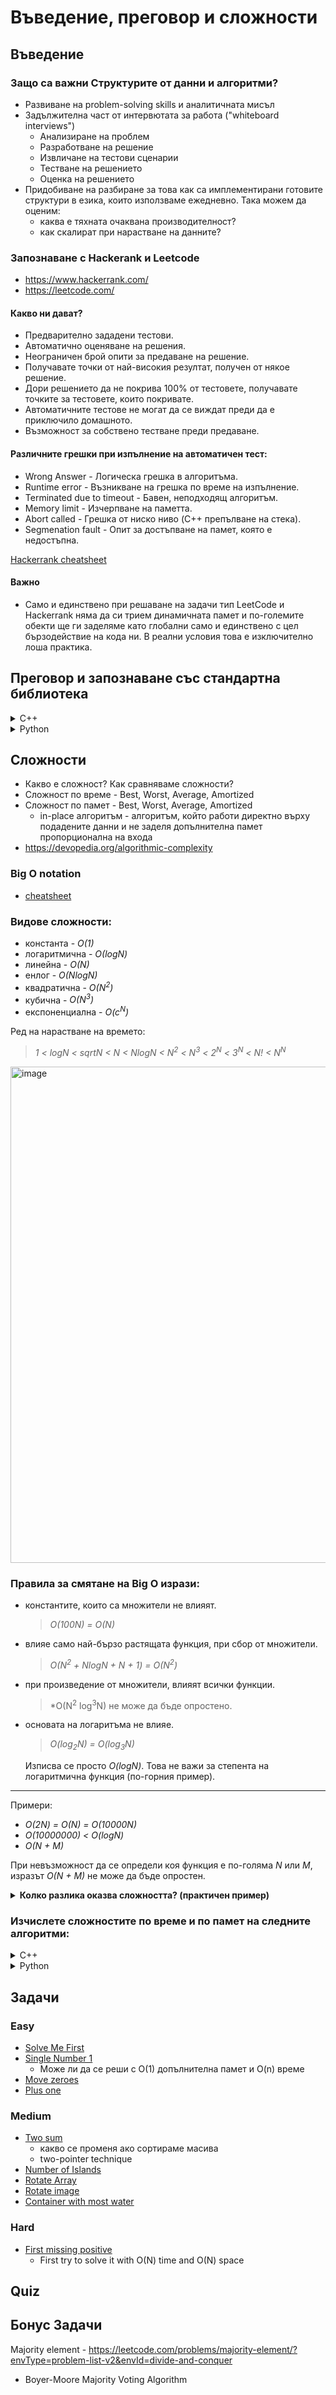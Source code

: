 # Въведение, преговор и сложности

## Въведение

### Защо са важни Структурите от данни и алгоритми?

- Развиване на problem-solving skills и аналитичната мисъл
- Задължителна част от интервютата за работа ("whiteboard interviews")
  - Анализиране на проблем
  - Разработване на решение
  - Извличане на тестови сценарии
  - Тестване на решението
  - Оценка на решението
- Придобиване на разбиране за това как са имплементирани готовите структури в езика, които използваме ежедневно. Така можем да оценим:
  - каква е тяхната очаквана производителност?
  - как скалират при нарастване на данните?

### Запознаване с Hackerank и Leetcode
- https://www.hackerrank.com/
- https://leetcode.com/

#### Какво ни дават?
- Предварително зададени тестови.
- Автоматично оценяване на решения.
- Неограничен брой опити за предаване на решение.
- Получавате точки от най-високия резултат, получен от някое решение.
- Дори решението да не покрива 100% от тестовете, получавате точките за тестовете, които покривате.
- Автоматичните тестове не могат да се виждат преди да е приключило домашното.
- Възможност за собствено тестване преди предаване.

#### Различните грешки при изпълнение на автоматичен тест:
- Wrong Answer - Логическа грешка в алгоритъма.
- Runtime error - Възникване на грешка по време на изпълнение.
- Terminated due to timeout - Бавен, неподходящ алгоритъм.
- Memory limit - Изчерпване на паметта.
- Abort called - Грешка от ниско ниво (C++ препълване на стека).
- Segmenation fault - Опит за достъпване на памет, която е недостъпна.

[Hackerrank cheatsheet](./HackerrankHacks)

#### Важно
- Само и единствено при решаване на задачи тип LeetCode и Hackerrank няма да си трием динамичната памет и по-големите обекти ще ги заделяме като глобални само и единствено с цел бързодействие на кода ни. В реални условия това е изключително лоша практика.

## Преговор и запознаване със стандартна библиотека
<details>
  <summary>C++</summary>

### Поинтъри и референции
- Поинтър
	- съдържа адреса на една променлива
	- Има нулева стойност
 	- Може да променя стойността си
- Референция
	- "псевдоним"
	- веднъж инициализирана, не може да се промени да е реферция към друго
 

### Типове данни

| Data Type   | Size    | Size (bits) | Signed Value Range                                       | Unsigned Value Range            |
| ----------- | ------- | ----------- | -------------------------------------------------------- | ------------------------------- |
| `char`      | 1 byte  | 8 bits      | -128 to 127                                              | 0 to 255                        |
| `bool`      | 1 byte  | 8 bits      | `true` (1) or `false` (0)                                | N/A                             |
| `short`     | 2 bytes | 16 bits     | -32,768 to 32,767                                        | 0 to 65,535                     |
| `int`       | 4 bytes | 32 bits     | -2,147,483,648 to 2,147,483,647                          | 0 to 4,294,967,295              |
| `long`      | 4 bytes | 32 bits     | -2,147,483,648 to 2,147,483,647                          | 0 to 4,294,967,295              |
| `long long` | 8 bytes | 64 bits     | -9,223,372,036,854,775,808 to 9,223,372,036,854,775,807  | 0 to 18,446,744,073,709,551,615 |
| `float`     | 4 bytes | 32 bits     | Approximately ±3.4E−38 to ±3.4E+38 (7 decimal places)    | N/A                             |
| `double`    | 8 bytes | 64 bits     | Approximately ±1.7E−308 to ±1.7E+308 (15 decimal places) | N/A                             |

Формулите са: от -2<sup>n-1</sup> до 2<sup>n-1</sup> - 1 за *signed* типовете, и от 0 до 2<sup>n</sup> - 1 за *unsigned* типовете, където n е броят битове.

### Масиви и матрици
- A[] vs A*[]
- A[][] vs A**

### Рекурсия (pros and cons)
- [Рекурсия](https://www.informatika.bg/lectures/recursion)

### Базово запознаване със структури от stl
- std::string
  - Бонус: Как е оптимизиран std::string за малки низове? (small string optimization)
- std::vector
  - Бонус: Каква е имплементацията на темплейтна специализация на vector<bool>? (bitset)
  - Бонус: Защо ако ползвам std::vector с дефиниран от мен клас, който няма default constructor, това не пречи на std::vector
- std::pair
- iterators
- range-based for loop (also known as for-each)
- auto keyword
- std::swap, std::min, std::max, std::reverse ...

</details>
<details>
  <summary>Python</summary>
  TODO
</details>
    
## Сложности
- Какво е сложност? Как сравняваме сложности?
- Сложност по време - Best, Worst, Average, Amortized 
- Сложност по памет - Best, Worst, Average, Amortized 
  - in-place алгоритъм - алгоритъм, който работи директно върху подадените данни и не заделя допълнителна памет пропорционална на входа
- https://devopedia.org/algorithmic-complexity

### Big O notation
- [cheatsheet](https://www.bigocheatsheet.com/)

### Видове сложности:

- константа - *O(1)*
- логаритмична - *О(logN)*
- линейна - *O(N)*
- енлог - *O(NlogN)*
- квадратична - *O(N<sup>2</sup>)*
- кубична - *O(N<sup>3</sup>)*
- експоненциална - *O(c<sup>N</sup>)*

Ред на нарастване на времето:

>*1 < logN < sqrtN < N < NlogN < N<sup>2</sup> < N<sup>3</sup> < 2<sup>N</sup> < 3<sup>N</sup> < N! < N<sup>N</sup>*

<img width="1201" height="794" alt="image" src="https://github.com/user-attachments/assets/ab2a4d85-317f-4966-a6e3-e05939b643d0" />

### Правила за смятане на Big O изрази:

- константите, които са множители не влияят.
  > *O(100N) = O(N)*

- влияе само най-бързо растящата функция, при сбор от множители.
  > *О(N<sup>2</sup> + NlogN + N + 1) = O(N<sup>2</sup>)*

- при произведение от множители, влияят всички функции.
  > *O(N<sup>2</sup> log<sup>3</sup>N) не може да бъде опростено.

- основата на логаритъма не влияе.
  > *O(log<sub>2</sub>N) = O(log<sub>3</sub>N)*

    Изписва се просто *O(logN)*.
    Това не важи за степента на логаритмична функция (по-горния пример).
    
---

Примери:
- *О(2N) = O(N) = O(10000N)*
- *O(10000000) < O(logN)*
- *O(N + M)*

При невъзможност да се определи коя функция е по-голяма *N* или *М*, изразът *O(N + M)* не може да бъде опростен.


<details>
  <summary><b>Колко разлика оказва сложността? (практичен пример)</b></summary>

Нека имаме 2 компютъра. Компютър А е най-бързият за времето си със производителност 10 милиарда операции в секунда. Компютър Б е обикновен компютър и изчислява 10 милиона операции в секунда.

Задачата на компютрите е да сортират масив с 10 милиона елемента. 

Машина А използва Insertion sort със сложност *2N<sup>2</sup>*. Машина Б използва Мerge sort със сложност *50NlogN*.

За колко време всяка машина ще се справи със задачата?

Суперкомпютър А:
- S<sub>1</sub> = 2N<sup>2</sup> стъпки, за N = 10<sup>7</sup>
- V<sub>1</sub> = 10<sup>10</sup> стъпки/ сек
- => t<sub>1</sub> = 20000 сек. = ~5.5 ч.

Компютър Б:
- S<sub>2</sub> = 50NlogN стъпки, за N = 10<sup>7</sup>
- V<sub>2</sub> = 10<sup>7</sup> стъпки/ сек
- => t<sub>2</sub> = ~1163 сек. = ~20 мин.

Въпреки разликата в производителността и константите в алгоритмите (*2 и 50*), резултатите са коренно различни.

Още по-съществена разлика се наблюдава при увеличаване на големината на масива 10 пъти. При N = 100 милиона числа, компютър **А** отнема **23 дни**, а компютър **Б** - **4 часа**.

</details>

### Изчислете сложностите по време и по памет на следните алгоритми:

<details>
  <summary>C++</summary>

```c++
int f(int n) {
	int result = 0;
	for (size_t i = 0; i < 32; i++) {
		result += n;
	}
	return result;
}
```

<details>
  <summary>Отговор</summary>
  Time Complexity: O(1)
	
  Space Complexity: O(1)
  
  Защо?
</details>

```c++
int f(int n) {
	int arr[INT_MAX];
 	arr[1] = 1;
	arr[2] = 2;
	return 1;
}
```

<details>
  <summary>Отговор</summary>
  Time Complexity: O(1)
	
  Space Complexity: O(1)
  
  Защо? Но на практика правилно ли е да го правим?
</details>


```c++
int f(int n) {
	int result = 1;
	for(size_t i = 0; i < INT_MAX; i++) {
		result += i;
	}
	return 1;
}
```

<details>
  <summary>Отговор</summary>
  Time Complexity: O(1)
	
  Space Complexity: O(1)
  
  Защо? Но на практика правилно ли е да го правим?
</details>


```c++
int f(int n) {
	int result = 1;
	for(size_t i = 1; i < n; i*=2) {
		result += i;
	}
	return 1;
}
```

<details>
  <summary>Отговор</summary>
  Time Complexity: O(log N)
	
  Space Complexity: O(1)
  
  Защо?
</details>

```c++
void selectionSort(int* arr, size_t length) {
	for (size_t i = 0; i < length - 1; i++) {
		size_t minIndex = i;

		// first i numbers are already ordered
		for (size_t j = i + 1; j < length; j++) {
			if (arr[minIndex] > arr[j])
				minIndex = j;
		}

		if (minIndex != i) // if minIndex changed - swap
			swap(arr[i], arr[minIndex]);
	}
}
```

<details>
  <summary>Отговор</summary>
  Time Complexity: O(N ^ 2)
	
  Space Complexity: O(1)
  
  Защо?
</details>

```c++
int binarySearch(const std::vector<int>& v, int target) {
	int left = 0;
	int right = v.size() - 1;

	while (left <= right) {
		int mid = left + (right - left) / 2; // why?
		if (v[mid] == target) {
			return mid;
		}
		else if (v[mid] > target) {
			right = mid - 1;
		}
		else {
			left = mid + 1;
		}
	}

	return -1;
}
```

<details>
  <summary>Отговор</summary>
  Time Complexity: O(logN)
	
  Space Complexity: O(1)
  
  Защо?
</details>

```c++
void printIndexes(const std::vector<int>& v)  {
    for (int i = 0; i < v.size(); i++)  {
        std::cout << binarySearch(arr, v.size(), arr[i], 0, size - 1);
    }
}
```

<details>
  <summary>Отговор</summary>
  Time Complexity: O(N*logN)
	
  Space Complexity: *O(1)*
  
  Защо?
</details>


```c++
void permute(string s, int left, int right) {
  if(left == right) {
    std::cout << s << std::endl;
    return;
  }

  for(int i = left; i <= right; i++) {
    swap(a[left], a[i]);
    permute(s, left + 1, r);
    swap(a[l], a[i]);
  }
}
```

<details>
  <summary>Отговор</summary>
  Time Complexity: *O(n!)*
	
  Space Complexity: *O(s.size())*
  
  Защо?
</details>


```cpp
void brothers(int N, int M) {
    for (int i = 0; i < N; ++i) {
        std::cout << i << std::endl;
    }

    for (int j = 0; j < M; ++j) {
        std::cout << j << std::endl;
    }
}
```

<details>
  <summary>Отговор</summary>
  Time Complexity: *O(N + M)* - обхождане на масив с големина *N* и масив с големина *M*.
	
  Space Complexity: *O(1)*
  
  Защо?
</details>

</details>


<details>
  <summary>Python</summary>
  TODO
</details>

## Задачи

### Easy
- [Solve Me First](https://www.hackerrank.com/challenges/solve-me-first/problem)
- [Single Number 1](https://leetcode.com/problems/single-number/)
	- Може ли да се реши с O(1) допълнителна памет и O(n) време
- [Move zeroes](https://leetcode.com/problems/move-zeroes/)
- [Plus one](https://leetcode.com/problems/plus-one/)
### Medium
- [Two sum](https://leetcode.com/problems/two-sum/)
	- какво се променя ако сортираме масива
	- two-pointer technique
- [Number of Islands](https://leetcode.com/problems/number-of-islands/)
- [Rotate Array](https://leetcode.com/problems/rotate-array/)
- [Rotate image](https://leetcode.com/problems/rotate-image/)
- [Container with most water](https://leetcode.com/problems/container-with-most-water/)
### Hard
- [First missing positive](https://leetcode.com/problems/first-missing-positive/)
    - First try to solve it with O(N) time and O(N) space

## Quiz

## Бонус Задачи

Majority element - https://leetcode.com/problems/majority-element/?envType=problem-list-v2&envId=divide-and-conquer
- Boyer-Moore Majority Voting Algorithm
